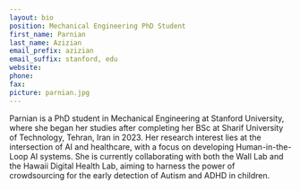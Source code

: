 ```yaml
---
layout: bio
position: Mechanical Engineering PhD Student
first_name: Parnian
last_name: Azizian
email_prefix: azizian
email_suffix: stanford, edu
website:
phone:
fax:
picture: parnian.jpg
---
```

Parnian is a PhD student in Mechanical Engineering at Stanford University, where she began her studies after completing her BSc at Sharif University of Technology, Tehran, Iran in 2023. Her research interest lies at the intersection of AI and healthcare, with a focus on developing Human-in-the-Loop AI systems. She is currently collaborating with both the Wall Lab and the Hawaii Digital Health Lab, aiming to harness the power of crowdsourcing for the early detection of Autism and ADHD in children.

